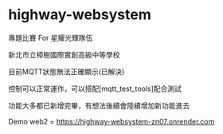 # highway-websystem
專題比賽
For 星耀光輝隊伍
<p>新北市立樟樹國際實創高級中等學校</p>
<p>目前MQTT狀態無法正確顯示(已解決)</p>
<p>控制可以正常運作，可以搭配[mqtt_test_tools]配合測試</p>
功能大多都已新增完畢，有想法後續會陸續增加新功能進去
<p>Demo web2 = <a href="https://highway-websystem-zn07.onrender.com">https://highway-websystem-zn07.onrender.com</a></p>
